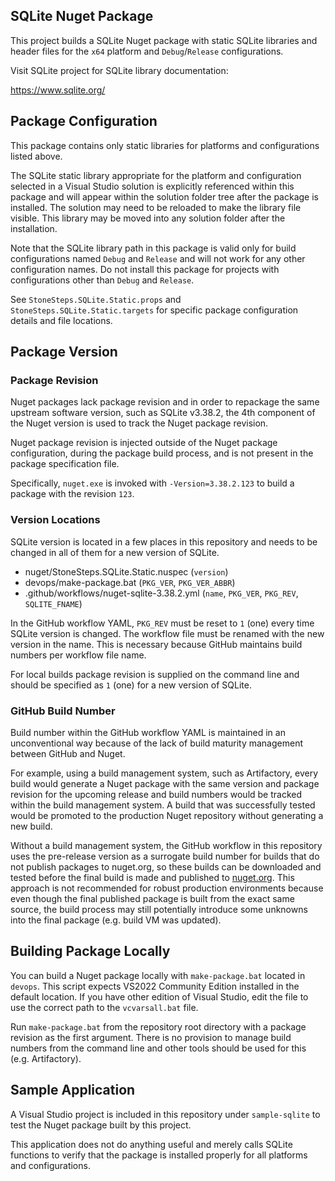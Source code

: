 ## SQLite Nuget Package

This project builds a SQLite Nuget package with static SQLite
libraries and header files  for the `x64` platform and
`Debug`/`Release` configurations.

Visit SQLite project for SQLite library documentation:

https://www.sqlite.org/

## Package Configuration

This package contains only static libraries for platforms and
configurations listed above.

The SQLite static library appropriate for the platform and
configuration selected in a Visual Studio solution is explicitly
referenced within this package and will appear within the solution
folder tree after the package is installed. The solution may need
to be reloaded to make the library file visible. This library may
be moved into any solution folder after the installation.

Note that the SQLite library path in this package is valid only
for build configurations named `Debug` and `Release` and will not
work for any other configuration names. Do not install this package
for projects with configurations other than `Debug` and `Release`.

See `StoneSteps.SQLite.Static.props` and `StoneSteps.SQLite.Static.targets`
for specific package configuration details and file locations.

## Package Version

### Package Revision

Nuget packages lack package revision and in order to repackage
the same upstream software version, such as SQLite v3.38.2, the
4th component of the Nuget version is used to track the Nuget
package revision.

Nuget package revision is injected outside of the Nuget package
configuration, during the package build process, and is not present
in the package specification file.

Specifically, `nuget.exe` is invoked with `-Version=3.38.2.123` to
build a package with the revision `123`.

### Version Locations

SQLite version is located in a few places in this repository and
needs to be changed in all of them for a new version of SQLite.

  * nuget/StoneSteps.SQLite.Static.nuspec (`version`)
  * devops/make-package.bat (`PKG_VER`, `PKG_VER_ABBR`)
  * .github/workflows/nuget-sqlite-3.38.2.yml (`name`, `PKG_VER`,
    `PKG_REV`, `SQLITE_FNAME`)

In the GitHub workflow YAML, `PKG_REV` must be reset to `1` (one)
every time SQLite version is changed. The workflow file must
be renamed with the new version in the name. This is necessary
because GitHub maintains build numbers per workflow file name.

For local builds package revision is supplied on the command line
and should be specified as `1` (one) for a new version of SQLite.

### GitHub Build Number

Build number within the GitHub workflow YAML is maintained in an
unconventional way because of the lack of build maturity management
between GitHub and Nuget.

For example, using a build management system, such as Artifactory,
every build would generate a Nuget package with the same version
and package revision for the upcoming release and build numbers
would be tracked within the build management system. A build that
was successfully tested would be promoted to the production Nuget
repository without generating a new build.

Without a build management system, the GitHub workflow in this
repository uses the pre-release version as a surrogate build
number for builds that do not publish packages to nuget.org, so
these builds can be downloaded and tested before the final build
is made and published to [nuget.org][]. This approach is not
recommended for robust production environments because even
though the final published package is built from the exact same
source, the build process may still potentially introduce some
unknowns into the final package (e.g. build VM was updated).

## Building Package Locally

You can build a Nuget package locally with `make-package.bat`
located in `devops`. This script expects VS2022 Community Edition
installed in the default location. If you have other edition of
Visual Studio, edit the file to use the correct path to the
`vcvarsall.bat` file.

Run `make-package.bat` from the repository root directory with
a package revision as the first argument. There is no provision
to manage build numbers from the command line and other tools
should be used for this (e.g. Artifactory).

## Sample Application

A Visual Studio project is included in this repository under
`sample-sqlite` to test the Nuget package built by this project.

This application does not do anything useful and merely calls
SQLite functions to verify that the package is installed
properly for all platforms and configurations.

[nuget.org]: https://www.nuget.org/packages/StoneSteps.SQLite.Static/
